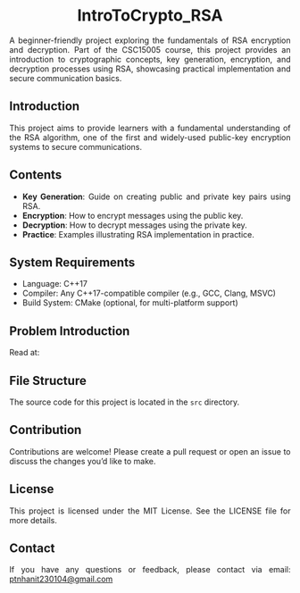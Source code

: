 <div align="justify">

# <div align="center">IntroToCrypto_RSA</div>
A beginner-friendly project exploring the fundamentals of RSA encryption and decryption. Part of the CSC15005 course, this project provides an introduction to cryptographic concepts, key generation, encryption, and decryption processes using RSA, showcasing practical implementation and secure communication basics.
  
## Introduction
This project aims to provide learners with a fundamental understanding of the RSA algorithm, one of the first and widely-used public-key encryption systems to secure communications.

## Contents

- **Key Generation**: Guide on creating public and private key pairs using RSA.
- **Encryption**: How to encrypt messages using the public key.
- **Decryption**: How to decrypt messages using the private key.
- **Practice**: Examples illustrating RSA implementation in practice.

## System Requirements

- Language: C++17
- Compiler: Any C++17-compatible compiler (e.g., GCC, Clang, MSVC)
- Build System: CMake (optional, for multi-platform support)

## Problem Introduction

Read at: 

## File Structure

The source code for this project is located in the `src` directory.

## Contribution
Contributions are welcome! Please create a pull request or open an issue to discuss the changes you’d like to make.

## License
This project is licensed under the MIT License. See the LICENSE file for more details.

## Contact
If you have any questions or feedback, please contact via email: ptnhanit230104@gmail.com

</div>

